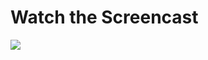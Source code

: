 # Watch the Screencast
[![](https://images.rubyplus.com/rubyplus-screencast.png)](https://rubyplus.com/episodes/601-DynamoDB-in-Rails-5-1)
